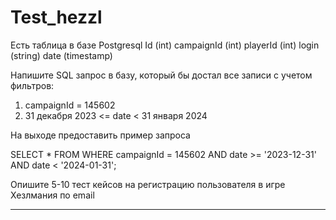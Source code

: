 # Test_hezzl

Есть таблица в базе Postgresql
Id (int)
campaignId (int)
playerId (int)
login (string)
date (timestamp)

Напишите SQL запрос в базу, который бы достал все записи с учетом фильтров:
1. campaignId = 145602
2. 31 декабря 2023 <=  date < 31 января 2024

На выходе предоставить пример запроса

SELECT * FROM
WHERE campaignId = 145602 AND date >= '2023-12-31' AND date < '2024-01-31';

Опишите 5-10 тест кейсов на регистрацию пользователя в игре Хезлмания по email

---
